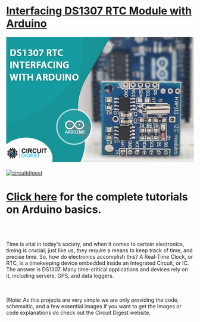 # [Interfacing DS1307 RTC Module with Arduino](https://circuitdigest.com/microcontroller-projects/interfacing-ds1307-rtc-module-with-arduino)

<img src="https://github.com/Circuit-Digest/Basic-Arduino-Tutorials-for-Beginners-/blob/main/DS1307%20RTC%20with%20Arduino/images/arduino_ds1307_cover.jpg" width="" alt="alt_text" title="image_tooltip">
<br>

<br>
<a href="https://circuitdigest.com/tags/arduino"><img src="https://img.shields.io/static/v1?label=&labelColor=505050&message=Arduino Basic Tutorials Circuit Digest&color=%230076D6&style=social&logo=google-chrome&logoColor=%230076D6" alt="circuitdigest"/></a>
<br>

[<h1>Click here](https://circuitdigest.com/tags/arduino) for the complete tutorials on Arduino basics.</h1>


<br>
<br>

Time is vital in today's society, and when it comes to certain electronics, timing is crucial; just like us, they require a means to keep track of time, and precise time. So, how do electronics accomplish this? A Real-Time Clock, or RTC, is a timekeeping device embedded inside an Integrated Circuit, or IC. The answer is DS1307. Many time-critical applications and devices rely on it, including servers, GPS, and data loggers.

<br>
<br>
[Note: As this projects are very simple we are only providing the code, schemaitic, and a few essential images if you want to get the images or code explanations do check out the Circuit Digest website.
<br>
<br>

